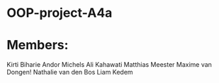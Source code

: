 # OOP-project-A4a
# Members:
  Kirti Biharie
  Andor Michels
  Ali Kahawati
  Matthias Meester
  Maxime van Dongen!
  Nathalie van den Bos
  Liam Kedem
